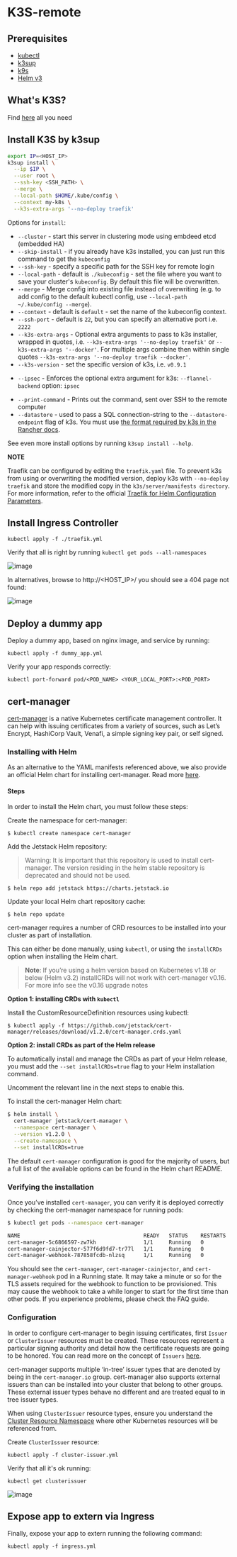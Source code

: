 # K3S-remote

## Prerequisites

 - [kubectl]()
 - [k3sup](https://github.com/alexellis/k3sup)
 - [k9s](https://github.com/derailed/k9s)
 - [Helm v3](https://helm.sh/docs/intro/install/)

## What's K3S?

Find [here](https://k3s.io/) all you need

## Install K3S by k3sup

```sh
export IP=<HOST_IP>
k3sup install \
  --ip $IP \
  --user root \
  --ssh-key <SSH_PATH> \
  --merge \
  --local-path $HOME/.kube/config \
  --context my-k8s \
  --k3s-extra-args '--no-deploy traefik'
```

Options for `install`:

* `--cluster` - start this server in clustering mode using embdeed etcd (embedded HA)
* `--skip-install` - if you already have k3s installed, you can just run this command to get the `kubeconfig`
* `--ssh-key` - specify a specific path for the SSH key for remote login
* `--local-path` - default is `./kubeconfig` - set the file where you want to save your cluster's `kubeconfig`.  By default this file will be overwritten.
* `--merge` - Merge config into existing file instead of overwriting (e.g. to add config to the default kubectl config, use `--local-path ~/.kube/config --merge`).
* `--context` - default is `default` - set the name of the kubeconfig context.
* `--ssh-port` - default is `22`, but you can specify an alternative port i.e. `2222`
* `--k3s-extra-args` - Optional extra arguments to pass to k3s installer, wrapped in quotes, i.e. `--k3s-extra-args '--no-deploy traefik'` or `--k3s-extra-args '--docker'`. For multiple args combine then within single quotes `--k3s-extra-args '--no-deploy traefik --docker'`.
* `--k3s-version` - set the specific version of k3s, i.e. `v0.9.1`
- `--ipsec` - Enforces the optional extra argument for k3s: `--flannel-backend` option: `ipsec`
* `--print-command` - Prints out the command, sent over SSH to the remote computer
* `--datastore` - used to pass a SQL connection-string to the `--datastore-endpoint` flag of k3s. You must use [the format required by k3s in the Rancher docs](https://rancher.com/docs/k3s/latest/en/installation/ha/).

See even more install options by running `k3sup install --help`.

**NOTE**

Traefik can be configured by editing the `traefik.yaml` file. To prevent k3s from using or overwriting the modified version, deploy k3s with `--no-deploy traefik` and store the modified copy in the `k3s/server/manifests directory`. For more information, refer to the official [Traefik for Helm Configuration Parameters](https://github.com/helm/charts/tree/master/stable/traefik#configuration).

## Install Ingress Controller

`kubectl apply -f ./traefik.yml`

Verify that all is right by running `kubectl get pods --all-namespaces`

![image](https://user-images.githubusercontent.com/48289901/110213349-f4639980-7e9f-11eb-8a2d-e6a4c4720ebb.png)

In alternatives, browse to http://<HOST_IP>/ you should see a 404 page not found:

![image](https://user-images.githubusercontent.com/48289901/110215954-b0c35c80-7eac-11eb-8fcb-40ca50fce857.png)

## Deploy a dummy app

Deploy a dummy app, based on nginx image, and service by running:

`kubectl apply -f dummy_app.yml`

Verify your app responds correctly:

`kubectl port-forward pod/<POD_NAME> <YOUR_LOCAL_PORT>:<POD_PORT>`

## cert-manager

[cert-manager](https://cert-manager.io/docs/) is a native Kubernetes certificate management controller. It can help with issuing certificates from a variety of sources, such as Let’s Encrypt, HashiCorp Vault, Venafi, a simple signing key pair, or self signed.

### Installing with Helm
As an alternative to the YAML manifests referenced above, we also provide an official Helm chart for installing cert-manager. Read more [here](https://cert-manager.io/docs/installation/kubernetes/#installing-with-helm).

#### Steps
In order to install the Helm chart, you must follow these steps:

Create the namespace for cert-manager:

`$ kubectl create namespace cert-manager`

Add the Jetstack Helm repository:

> Warning: It is important that this repository is used to install cert-manager. The version residing in the helm stable repository is deprecated and should not be used.

`$ helm repo add jetstack https://charts.jetstack.io`
  
Update your local Helm chart repository cache:

`$ helm repo update`

cert-manager requires a number of CRD resources to be installed into your cluster as part of installation.

This can either be done manually, using `kubectl`, or using the `installCRDs` option when installing the Helm chart.

> **Note**: If you’re using a helm version based on Kubernetes v1.18 or below (Helm v3.2) installCRDs will not work with cert-manager v0.16. For more info see the v0.16 upgrade notes

**Option 1: installing CRDs with `kubectl`**

Install the CustomResourceDefinition resources using kubectl:

`$ kubectl apply -f https://github.com/jetstack/cert-manager/releases/download/v1.2.0/cert-manager.crds.yaml`

**Option 2: install CRDs as part of the Helm release**

To automatically install and manage the CRDs as part of your Helm release, you must add the `--set installCRDs=true` flag to your Helm installation command.

Uncomment the relevant line in the next steps to enable this.

To install the cert-manager Helm chart:

```sh
$ helm install \
  cert-manager jetstack/cert-manager \
  --namespace cert-manager \
  --version v1.2.0 \
  --create-namespace \
  --set installCRDs=true
```

The default `cert-manager` configuration is good for the majority of users, but a full list of the available options can be found in the Helm chart README.

### Verifying the installation

Once you’ve installed `cert-manager`, you can verify it is deployed correctly by checking the cert-manager namespace for running pods:

```sh
$ kubectl get pods --namespace cert-manager

NAME                                       READY   STATUS    RESTARTS   AGE
cert-manager-5c6866597-zw7kh               1/1     Running   0          2m
cert-manager-cainjector-577f6d9fd7-tr77l   1/1     Running   0          2m
cert-manager-webhook-787858fcdb-nlzsq      1/1     Running   0          2m
```

You should see the `cert-manager`, `cert-manager-cainjector`, and `cert-manager-webhook` pod in a Running state. It may take a minute or so for the TLS assets required for the webhook to function to be provisioned. This may cause the webhook to take a while longer to start for the first time than other pods. If you experience problems, please check the FAQ guide.

### Configuration
In order to configure cert-manager to begin issuing certificates, first `Issuer` or `ClusterIssuer` resources must be created. These resources represent a particular signing authority and detail how the certificate requests are going to be honored. You can read more on the concept of `Issuers` [here](https://cert-manager.io/docs/concepts/issuer/).

cert-manager supports multiple ‘in-tree’ issuer types that are denoted by being in the `cert-manager.io` group. cert-manager also supports external issuers than can be installed into your cluster that belong to other groups. These external issuer types behave no different and are treated equal to in tree issuer types.

When using `ClusterIssuer` resource types, ensure you understand the [Cluster Resource Namespace](https://cert-manager.io/docs/faq/cluster-resource/) where other Kubernetes resources will be referenced from.

Create `ClusterIssuer` resource:

`kubectl apply -f cluster-issuer.yml`

Verify that all it's ok running:

`kubectl get clusterissuer`

![image](https://user-images.githubusercontent.com/48289901/111067158-2dfd5b80-84c3-11eb-94e9-70b77d0fb2e2.png)

## Expose app to extern via Ingress

Finally, expose your app to extern running the following command:

`kubectl apply -f ingress.yml`
